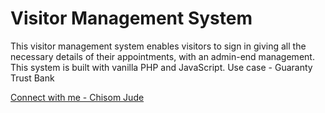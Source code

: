# Visitor Management System
This visitor management system enables visitors to sign in giving all the necessary details of their appointments, with an admin-end management. This system is built with vanilla PHP and JavaScript. Use case - Guaranty Trust Bank

[Connect with me - Chisom Jude](https://linkedin/in/chisomjude)
